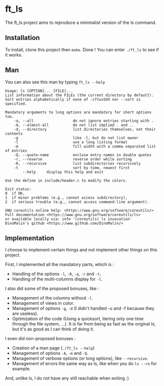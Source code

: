 
# ft_ls

The ft_ls project aims to reproduce a minimalist version of the ls command.

## Installation

To install, clone this project then ```make```. Done ! You can enter ```./ft_ls``` to see if it works.
## Man
You can also see this man by typing ```ft_ls --help```

```
Usage: ls [OPTION]... [FILE]...
List information about the FILEs (the current directory by default).
Sort entries alphabetically if none of -cftuvSUX nor --sort is specified.

Mandatory arguments to long options are mandatory for short options too.
	-a, --all                  do not ignore entries starting with .
	-A, --almost-all           do not list implied . and ..
	-d, --directory            list directories themselves, not their contents
	-g                         like -l, but do not list owner
	-l                         use a long listing format
	-m                         fill width with a comma separated list of entries
	-Q, --quote-name           enclose entry names in double quotes
	-r, --reverse              reverse order while sorting
	-R, --recursive            list subdirectories recursively
	-t                         sort by time, newest first
		--help     display this help and exit

Use the define in include/header.c to modify the colors.

Exit status:
0  if OK,
1  if minor problems (e.g., cannot access subdirectory),
2  if serious trouble (e.g., cannot access command-line argument).

GNU coreutils online help: <https://www.gnu.org/software/coreutils/>
Full documentation <https://www.gnu.org/software/coreutils/ls>
or available locally via: info '(coreutils) ls invocation'
DinoMalin's github <https://www.github.com/DinoMalin/>

```
## Implementation

I choose to implement certain things and not implement other things on this project.

First, I implemented all the mandatory parts, which is :
- Handling of the options ```-l```, ```-R```, ```-a```, ```-r``` and ```-t```.
- Handling of the multi-columns display for ```-l```.

I also did some of the proposed bonuses, like :
- Management of the columns without ```-l```. 
- Management of views in color.
- Management of options ```-g```, ```-d``` (I didn't handled -u and -f because they are useless).
- Optimization of the code (Using a quicksort, itering only one time through the file system, ...). It is far from being as fast as the original ls, but it's as good as I can think of doing it.

I even did non-proposed bonuses :
- Creation of a man page (```./ft_ls --help```)
- Management of options ```-A```, ```-m``` and ```-Q```.
- Management of verbose options (or long options), like ```--recursive```.
- Management of errors the same way as ls, like when you do ```ls --re``` for example.

And, unlike ls, I do not have any still reachable when exiting :)
